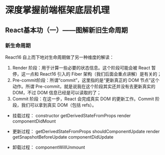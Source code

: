 # 深度掌握前端框架底层机理


## React基本功（一）——图解新旧生命周期


### 新生命周期

React16 自上而下地对生命周期做了另一种维度的解读：
1. Render 阶段：用于计算一些必要的状态信息。这个阶段可能会被 React 暂停，这一点和 React16 引入的 Fiber 架构（我们后面会重点讲解）是有关的；
2. Pre-commit阶段：所谓“commit”，这里指的是“更新真正的 DOM 节点”这个动作。所谓 Pre-commit，就是说我在这个阶段其实还并没有去更新真实的 DOM，不过 DOM 信息已经是可以读取的了；
3. Commit 阶段：在这一步，React 会完成真实 DOM 的更新工作。Commit 阶段，我们可以拿到真实 DOM（包括 refs）。

- 挂载过程：
constructor
getDerivedStateFromProps
render
componentDidMount

- 更新过程：
getDerivedStateFromProps
shouldComponentUpdate
render
getSnapshotBeforeUpdate
componentDidUpdate

- 卸载过程：
componentWillUnmount